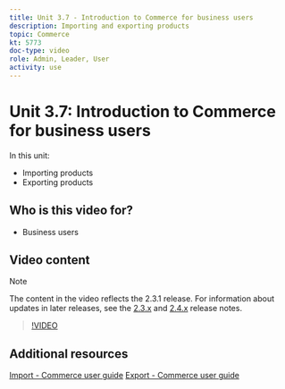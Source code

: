 ```yaml
---
title: Unit 3.7 - Introduction to Commerce for business users
description: Importing and exporting products
topic: Commerce
kt: 5773
doc-type: video
role: Admin, Leader, User
activity: use
---
```


# Unit 3.7: Introduction to Commerce for business users

In this unit:

- Importing products
- Exporting products

## Who is this video for?

- Business users

## Video content

>[!NOTE]
>
>The content in the video reflects the 2.3.1 release. For information about updates in later releases, see the [ 2.3.x](https://devdocs.magento.com/guides/v2.3/release-notes/bk-release-notes.html) and [2.4.x](https://devdocs.magento.com/guides/v2.4/release-notes/bk-release-notes.html) release notes.

>[!VIDEO](https://video.tv.adobe.com/v/35958?quality=12&learn=on)

## Additional resources

[Import - Commerce user guide](https://docs.magento.com/user-guide/system/data-import.html)
[Export - Commerce user guide](https://docs.magento.com/user-guide/system/data-export.html)
